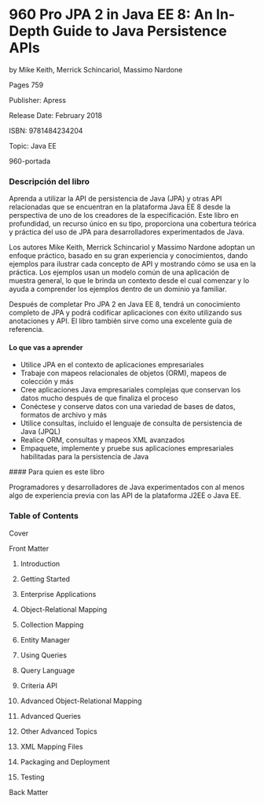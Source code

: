# 960 Pro JPA 2 in Java EE 8: An In-Depth Guide to Java Persistence APIs

by Mike Keith, Merrick Schincariol, Massimo Nardone

Pages 759

Publisher: Apress

Release Date: February 2018

ISBN: 9781484234204

Topic: Java EE

960-portada

### Descripción del libro

Aprenda a utilizar la API de persistencia de Java (JPA) y otras API relacionadas que se encuentran en la plataforma Java EE 8 desde la perspectiva de uno de los creadores de la especificación. Este libro en profundidad, un recurso único en su tipo, proporciona una cobertura teórica y práctica del uso de JPA para desarrolladores experimentados de Java.

Los autores Mike Keith, Merrick Schincariol y Massimo Nardone adoptan un enfoque práctico, basado en su gran experiencia y conocimientos, dando ejemplos para ilustrar cada concepto de API y mostrando cómo se usa en la práctica. Los ejemplos usan un modelo común de una aplicación de muestra general, lo que le brinda un contexto desde el cual comenzar y lo ayuda a comprender los ejemplos dentro de un dominio ya familiar.

Después de completar Pro JPA 2 en Java EE 8, tendrá un conocimiento completo de JPA y podrá codificar aplicaciones con éxito utilizando sus anotaciones y API. El libro también sirve como una excelente guía de referencia.

#### Lo que vas a aprender

* Utilice JPA en el contexto de aplicaciones empresariales
* Trabaje con mapeos relacionales de objetos (ORM), mapeos de colección y más
* Cree aplicaciones Java empresariales complejas que conservan los datos mucho después de que finaliza el proceso
* Conéctese y conserve datos con una variedad de bases de datos, formatos de archivo y más
* Utilice consultas, incluido el lenguaje de consulta de persistencia de Java (JPQL)
* Realice ORM, consultas y mapeos XML avanzados
* Empaquete, implemente y pruebe sus aplicaciones empresariales habilitadas para la persistencia de Java


#### Para quien es este libro

Programadores y desarrolladores de Java experimentados con al menos algo de experiencia previa con las API de la plataforma J2EE o Java EE.

### Table of Contents

Cover

Front Matter

1. Introduction

2. Getting Started

3. Enterprise Applications

4. Object-Relational Mapping

5. Collection Mapping

6. Entity Manager

7. Using Queries

8. Query Language

9. Criteria API

10. Advanced Object-Relational Mapping

11. Advanced Queries

12. Other Advanced Topics

13. XML Mapping Files

14. Packaging and Deployment

15. Testing

Back Matter
